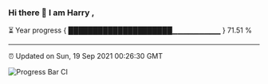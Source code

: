 ### Hi there 👋 I am Harry , 

⏳ Year progress { █████████████████████▁▁▁▁▁▁▁▁▁ } 71.51 %

---

⏰ Updated on Sun, 19 Sep 2021 00:26:30 GMT

![Progress Bar CI](https://github.com/duykhang68/duykhang68/workflows/Progress%20Bar%20CI/badge.svg)
